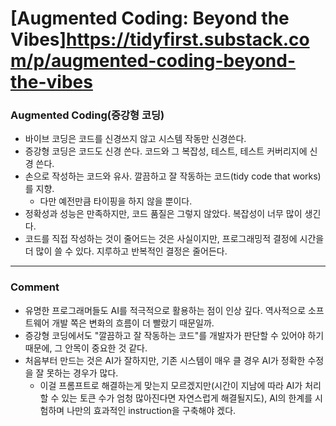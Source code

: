 # [Augmented Coding: Beyond the Vibes]https://tidyfirst.substack.com/p/augmented-coding-beyond-the-vibes

### Augmented Coding(증강형 코딩)
- 바이브 코딩은 코드를 신경쓰지 않고 시스템 작동만 신경쓴다.
- 증강형 코딩은 코드도 신경 쓴다. 코드와 그 복잡성, 테스트, 테스트 커버리지에 신경 쓴다.
- 손으로 작성하는 코드와 유사. 깔끔하고 잘 작동하는 코드(tidy code that works)를 지향.
    - 다만 예전만큼 타이핑을 하지 않을 뿐이다.
- 정확성과 성능은 만족하지만, 코드 품질은 그렇지 않았다. 복잡성이 너무 많이 생긴다.
- 코드를 직접 작성하는 것이 줄어드는 것은 사실이지만, 프로그래밍적 결정에 시간을 더 많이 쓸 수 있다. 지루하고 반복적인 결정은 줄어든다.

---

### Comment
- 유명한 프로그래머들도 AI를 적극적으로 활용하는 점이 인상 깊다. 역사적으로 소프트웨어 개발 쪽은 변화의 흐름이 더 빨랐기 때문일까.
- 증강형 코딩에서도 "깔끔하고 잘 작동하는 코드"를 개발자가 판단할 수 있어야 하기 때문에, 그 안목이 중요한 것 같다.
- 처음부터 만드는 것은 AI가 잘하지만, 기존 시스템이 매우 클 경우 AI가 정확한 수정을 잘 못하는 경우가 많다.
  - 이걸 프롬프트로 해결하는게 맞는지 모르겠지만(시간이 지남에 따라 AI가 처리할 수 있는 토큰 수가 엄청 많아진다면 자연스럽게 해결될지도), AI의 한계를 시험하며 나만의 효과적인 instruction을 구축해야 겠다.
